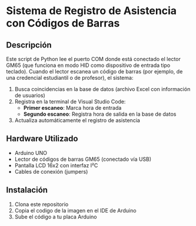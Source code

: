 # Sistema de Registro de Asistencia con Códigos de Barras

## Descripción
Este script de Python lee el puerto COM donde está conectado el lector GM65 (que funciona en modo HID como dispositivo de entrada tipo teclado). Cuando el lector escanea un código de barras (por ejemplo, de una credencial estudiantil o de profesor), el sistema:

1. Busca coincidencias en la base de datos (archivo Excel con información de usuarios)
2. Registra en la terminal de Visual Studio Code:
   - **Primer escaneo**: Marca hora de entrada
   - **Segundo escaneo**: Registra hora de salida en la base de datos
3. Actualiza automáticamente el registro de asistencia

## Hardware Utilizado
- Arduino UNO
- Lector de códigos de barras GM65 (conectado vía USB)
- Pantalla LCD 16x2 con interfaz I²C
- Cables de conexión (jumpers)

## Instalación
1. Clona este repositorio
2. Copia el codigo de la imagen en el IDE de Arduino
3. Sube el código a tu placa Arduino
